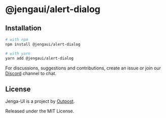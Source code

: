 # @jengaui/alert-dialog

## Installation

```sh
# with npm
npm install @jengaui/alert-dialog

# with yarn
yarn add @jengaui/alert-dialog
```

For discussions, suggestions and contributions, create an issue or join our [Discord](https://discord.gg/sHnHPnAPZj) channel to chat.

## License

Jenga-UI is a project by [Outpost](https://outpost.run).

Released under the MIT License.
